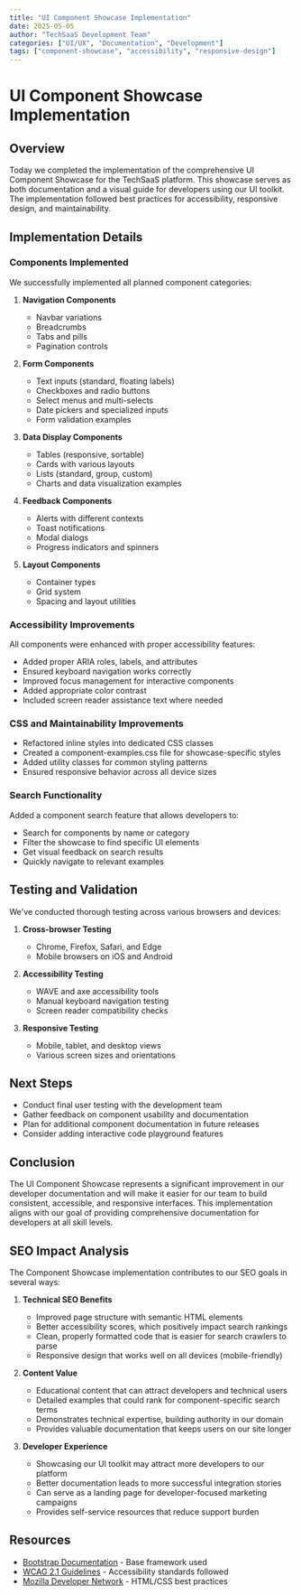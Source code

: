 ```yaml
---
title: "UI Component Showcase Implementation"
date: 2025-05-05
author: "TechSaaS Development Team"
categories: ["UI/UX", "Documentation", "Development"]
tags: ["component-showcase", "accessibility", "responsive-design"]
---
```


# UI Component Showcase Implementation

## Overview

Today we completed the implementation of the comprehensive UI Component Showcase for the TechSaaS platform. This showcase serves as both documentation and a visual guide for developers using our UI toolkit. The implementation followed best practices for accessibility, responsive design, and maintainability.

## Implementation Details

### Components Implemented

We successfully implemented all planned component categories:

1. **Navigation Components**
   - Navbar variations
   - Breadcrumbs
   - Tabs and pills
   - Pagination controls

2. **Form Components**
   - Text inputs (standard, floating labels)
   - Checkboxes and radio buttons
   - Select menus and multi-selects
   - Date pickers and specialized inputs
   - Form validation examples

3. **Data Display Components**
   - Tables (responsive, sortable)
   - Cards with various layouts
   - Lists (standard, group, custom)
   - Charts and data visualization examples

4. **Feedback Components**
   - Alerts with different contexts
   - Toast notifications
   - Modal dialogs
   - Progress indicators and spinners

5. **Layout Components**
   - Container types
   - Grid system
   - Spacing and layout utilities

### Accessibility Improvements

All components were enhanced with proper accessibility features:

- Added proper ARIA roles, labels, and attributes
- Ensured keyboard navigation works correctly
- Improved focus management for interactive components
- Added appropriate color contrast
- Included screen reader assistance text where needed

### CSS and Maintainability Improvements

- Refactored inline styles into dedicated CSS classes
- Created a component-examples.css file for showcase-specific styles
- Added utility classes for common styling patterns
- Ensured responsive behavior across all device sizes

### Search Functionality

Added a component search feature that allows developers to:
- Search for components by name or category
- Filter the showcase to find specific UI elements
- Get visual feedback on search results
- Quickly navigate to relevant examples

## Testing and Validation

We've conducted thorough testing across various browsers and devices:

1. **Cross-browser Testing**
   - Chrome, Firefox, Safari, and Edge
   - Mobile browsers on iOS and Android

2. **Accessibility Testing**
   - WAVE and axe accessibility tools
   - Manual keyboard navigation testing
   - Screen reader compatibility checks

3. **Responsive Testing**
   - Mobile, tablet, and desktop views
   - Various screen sizes and orientations

## Next Steps

- Conduct final user testing with the development team
- Gather feedback on component usability and documentation
- Plan for additional component documentation in future releases
- Consider adding interactive code playground features

## Conclusion

The UI Component Showcase represents a significant improvement in our developer documentation and will make it easier for our team to build consistent, accessible, and responsive interfaces. This implementation aligns with our goal of providing comprehensive documentation for developers at all skill levels.

## SEO Impact Analysis

The Component Showcase implementation contributes to our SEO goals in several ways:

1. **Technical SEO Benefits**
   - Improved page structure with semantic HTML elements
   - Better accessibility scores, which positively impact search rankings
   - Clean, properly formatted code that is easier for search crawlers to parse
   - Responsive design that works well on all devices (mobile-friendly)

2. **Content Value**
   - Educational content that can attract developers and technical users
   - Detailed examples that could rank for component-specific search terms
   - Demonstrates technical expertise, building authority in our domain
   - Provides valuable documentation that keeps users on our site longer

3. **Developer Experience**
   - Showcasing our UI toolkit may attract more developers to our platform
   - Better documentation leads to more successful integration stories
   - Can serve as a landing page for developer-focused marketing campaigns
   - Provides self-service resources that reduce support burden

## Resources

- [Bootstrap Documentation](https://getbootstrap.com/docs/5.3/getting-started/introduction/) - Base framework used
- [WCAG 2.1 Guidelines](https://www.w3.org/WAI/WCAG21/quickref/) - Accessibility standards followed
- [Mozilla Developer Network](https://developer.mozilla.org/en-US/docs/Web) - HTML/CSS best practices
